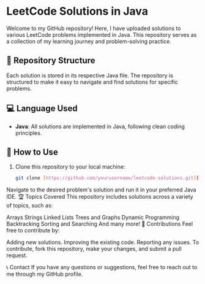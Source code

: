 # LeetCode Solutions in Java

Welcome to my GitHub repository! Here, I have uploaded solutions to various LeetCode problems implemented in Java. This repository serves as a collection of my learning journey and problem-solving practice.

## 📂 Repository Structure

Each solution is stored in its respective Java file. The repository is structured to make it easy to navigate and find solutions for specific problems.

## 💻 Language Used

- **Java**: All solutions are implemented in Java, following clean coding principles.

## 🚀 How to Use

1. Clone this repository to your local machine:
   ```bash
   git clone [https://github.com/yourusername/leetcode-solutions.git](https://github.com/rajeshkumar-niet/LeetCode)

Navigate to the desired problem's solution and run it in your preferred Java IDE.
🏆 Topics Covered
This repository includes solutions across a variety of topics, such as:

Arrays
Strings
Linked Lists
Trees and Graphs
Dynamic Programming
Backtracking
Sorting and Searching
And many more!
🤝 Contributions
Feel free to contribute by:

Adding new solutions.
Improving the existing code.
Reporting any issues.
To contribute, fork this repository, make your changes, and submit a pull request.

📞 Contact
If you have any questions or suggestions, feel free to reach out to me through my GitHub profile.
